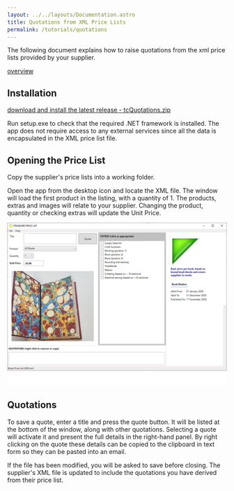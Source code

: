 ```yaml
---
layout: ../../layouts/Documentation.astro
title: Quotations from XML Price Lists
permalink: /tutorials/quotations
---
```


The following document explains how to raise quotations from the xml price lists provided by your supplier.

[overview](/tutorials/quotations_overview)

## Installation

[download and install the latest release - tcQuotations.zip](https://github.com/tradecontrol/quotations/releases)

Run setup.exe to check that the required .NET framework is installed. The app does not require access to any external services since all the data is encapsulated in the XML price list file. 

## Opening the Price List

Copy the supplier's price lists into a working folder.

Open the app from the desktop icon and locate the XML file. The window will load the first product in the listing, with a quantity of 1. The products, extras and images will relate to your supplier. Changing the product, quantity or checking extras will update the Unit Price.

![Quote Load](/images/quotation_load.png)

## Quotations

To save a quote, enter a title and press the quote button. It will be listed at the bottom of the window, along with other quotations. Selecting a quote will activate it and present the full details in the right-hand panel. By right clicking on the quote these details can be copied to the clipboard in text form so they can be pasted into an email.

If the file has been modified, you will be asked to save before closing. The supplier's XML file is updated to include the quotations you have derived from their price list.
